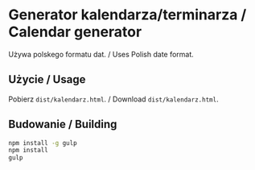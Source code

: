 # Generator kalendarza/terminarza / Calendar generator

Używa polskego formatu dat. / Uses Polish date format.

## Użycie / Usage

Pobierz `dist/kalendarz.html`. / Download `dist/kalendarz.html`.

## Budowanie / Building

```bash
npm install -g gulp
npm install
gulp
```
